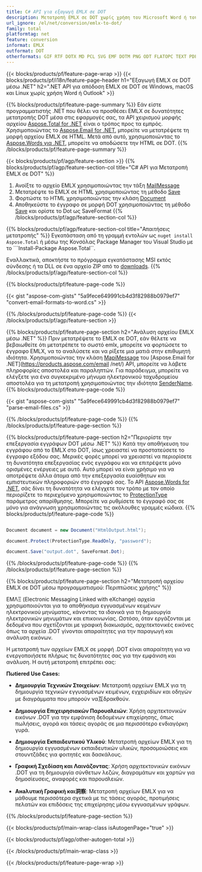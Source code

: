 ```yaml
---
title: C# API για εξαγωγή EMLX σε DOT
description: Μετατροπή EMLX σε DOT χωρίς χρήση του Microsoft Word ή του Outlook στο .NET
url_ignore: /el/net/conversion/emlx-to-dot/
family: total
platformtag: net
feature: conversion
informat: EMLX
outformat: DOT
otherformats: GIF RTF DOTX MD PCL SVG EMF DOTM PNG ODT FLATOPC TEXT PDF DOCX TIFF WORDML PS OTT DOC XPS EPUB DOT DOCM JPEG
---
```

{{< blocks/products/pf/feature-page-wrap >}}
{{< blocks/products/pf/i18n/feature-page-header h1="Εξαγωγή EMLX σε DOT μέσω .NET" h2=".NET API για απόδοση EMLX σε DOT σε Windows, macOS και Linux χωρίς χρήση Word ή Outlook" >}}

{{% blocks/products/pf/feature-page-summary %}}
Εάν είστε προγραμματιστής .NET που θέλει να προσθέσει EMLX σε δυνατότητες μετατροπής DOT μέσα στις εφαρμογές σας, τα API χειρισμού μορφής αρχείου [Aspose.Total for .NET](https://products.aspose.com/total/net/) είναι ο τρόπος προς τα εμπρός. Χρησιμοποιώντας το [Aspose.Email for .NET](https://products.aspose.com/email/net/), μπορείτε να μετατρέψετε τη μορφή αρχείου EMLX σε HTML. Μετά από αυτό, χρησιμοποιώντας το [Aspose.Words για .NET](https://products.aspose.com/words/net/), μπορείτε να αποδώσετε την HTML σε DOT.
{{% /blocks/products/pf/feature-page-summary  %}}

{{< blocks/products/pf/agp/feature-section >}}
{{% blocks/products/pf/agp/feature-section-col title="C# API για Μετατροπή EMLX σε DOT" %}}
1. Ανοίξτε το αρχείο EMLX χρησιμοποιώντας την τάξη [MailMessage](https://reference.aspose.com/email/net/aspose.email/mailmessage)
2. Μετατρέψτε το EMLX σε HTML χρησιμοποιώντας τη μέθοδο [Save](https://reference.aspose.com/email/net/aspose.email.mailmessage/save/methods/3)
3. Φορτώστε το HTML χρησιμοποιώντας την κλάση [Document](https://reference.aspose.com/words/net/aspose.words/document)
4. Αποθηκεύστε το έγγραφο σε μορφή DOT χρησιμοποιώντας τη μέθοδο [Save](https://reference.aspose.com/words/net/aspose.words.document/save/methods/4) και ορίστε το Dot ως SaveFormat
{{% /blocks/products/pf/agp/feature-section-col %}}

{{% blocks/products/pf/agp/feature-section-col title="Απαιτήσεις μετατροπής" %}}
Εγκατάσταση από τη γραμμή εντολών ως ```nuget install Aspose.Total``` ή μέσω της Κονσόλας Package Manager του Visual Studio με το ```Install-Package Aspose.Total``.

Εναλλακτικά, αποκτήστε το πρόγραμμα εγκατάστασης MSI εκτός σύνδεσης ή τα DLL σε ένα αρχείο ZIP από το [downloads](https://releases.aspose.com/total/net).
{{% /blocks/products/pf/agp/feature-section-col %}}

{{% blocks/products/pf/feature-page-code %}}
{{< gist "aspose-com-gists" "5a9fece649991cb4d3f82988b0979ef7" "convert-email-formats-to-word.cs" >}}
{{% /blocks/products/pf/feature-page-code %}}
{{< /blocks/products/pf/agp/feature-section >}}

{{% blocks/products/pf/feature-page-section  h2="Ανάλυση αρχείου EMLX μέσω .NET" %}}
Πριν μετατρέψετε το EMLX σε DOT, εάν θέλετε να βεβαιωθείτε ότι μετατρέπετε το σωστό emlx, μπορείτε να φορτώσετε το έγγραφο EMLX, να το αναλύσετε και να ρίξετε μια ματιά στην επιθυμητή ιδιότητα. Χρησιμοποιώντας την κλάση [MapiMessage](https://reference.aspose.com/email/net/aspose.email.mapi/mapimessage) του [Aspose.Email for .NET](https://products.aspose.com/email /net/) API, μπορείτε να λάβετε πληροφορίες αποστολέα και παραληπτών. Για παράδειγμα, μπορείτε να ελέγξετε για ένα συγκεκριμένο μήνυμα ηλεκτρονικού ταχυδρομείου αποστολέα για τη μετατροπή χρησιμοποιώντας την ιδιότητα [SenderName](https://reference.aspose.com/email/net/aspose.email.mapi/mapimessage/properties/sendername).  
{{% blocks/products/pf/feature-page-code %}}
{{< gist "aspose-com-gists" "5a9fece649991cb4d3f82988b0979ef7" "parse-email-files.cs" >}}
{{% /blocks/products/pf/feature-page-code  %}}
{{% /blocks/products/pf/feature-page-section %}}

{{% blocks/products/pf/feature-page-section  h2="Περιορίστε την επεξεργασία εγγράφων DOT μέσω .NET" %}}
Κατά την αποθήκευση του εγγράφου από το EMLX στο DOT, ίσως χρειαστεί να προστατεύσετε το έγγραφο εξόδου σας. Μερικές φορές μπορεί να χρειαστεί να περιορίσετε τη δυνατότητα επεξεργασίας ενός εγγράφου και να επιτρέψετε μόνο ορισμένες ενέργειες με αυτό. Αυτό μπορεί να είναι χρήσιμο για να αποτρέψετε άλλα άτομα από την επεξεργασία ευαίσθητων και εμπιστευτικών πληροφοριών στο έγγραφό σας. Το API [Aspose.Words for .NET](https://products.aspose.com/words/net/), σάς δίνει τη δυνατότητα να ελέγχετε τον τρόπο με τον οποίο περιορίζετε το περιεχόμενο χρησιμοποιώντας το [ProtectionType](https://reference.aspose.com/words/net/aspose.words/protectiontype) παράμετρος απαρίθμησης. Μπορείτε να ρυθμίσετε το έγγραφό σας σε μόνο για ανάγνωση χρησιμοποιώντας τις ακόλουθες γραμμές κώδικα. 
{{% blocks/products/pf/feature-page-code %}}

```cs

Document document = new Document("HtmlOutput.html");

document.Protect(ProtectionType.ReadOnly, "password");

document.Save("output.dot", SaveFormat.Dot);  
```

{{% /blocks/products/pf/feature-page-code  %}}
{{% /blocks/products/pf/feature-page-section %}}

{{% blocks/products/pf/feature-page-section  h2="Μετατροπή αρχείου EMLX σε DOT μέσω προγραμματισμού: Περιπτώσεις χρήσης" %}}
ΕΜΛΞ (Electronic Messaging Linked with eXchange) αρχεία χρησιμοποιούνται για το αποθήκισμα εγγυασμένων κειμένων ηλεκτρονικού μηνύματος, κάνοντας τα ιδανικά για τη δημιουργία ηλεκτρονικών μηνυμάτων και επικοινωνίας. Ωστόσο, όταν εργάζονται με δεδομένα που σχετίζονται με γραφική διακωισμός, αρχιτεκτονικές εικόνες όπως τα αρχεία .DOT γίνονται απαραίτητες για την παραγωγή και ανάλυση εικόνων.

Η μετατροπή των αρχείων EMLX σε μορφή .DOT είναι απαραίτητη για να ενεργοποιήσετε πλήρως τις δυνατότητες σας για την εμφάνιση και ανάλυση. Η αυτή μετατροπή επιτρέπει σας:

**Πωtiered Use Cases:**

*   **Δημιουργία Τεχνικών Στοιχείων**: Μετατροπή αρχείων EMLX για τη δημιουργία τεχνικών εγγυασμένων κειμένων, εγχειριδίων και οδηγών με διαγράμματα που μπορούν να互δρακθούν.
*   **Δημιουργία Επιχειρησιακών Παρουσλειών**: Χρήση αρχιτεκτονικών εικόνων .DOT για την εμφάνιση δεδομένων επιχείρησης, όπως πωλήσεις, αγορά και τάσεις αγοράς σε μια περισσότερο ενδιαγόρκη γυρά.

*   **Δημιουργία Εκπαιδευτικού Υλικού**: Μετατροπή αρχείων EMLX για τη δημιουργία εγγυασμένων εκπαιδευτικών υλικών, προσομοιώσεις και στουντζάδες για φοιτητές και δασκάλους.

*   **Γραφική Σχεδίαση και Λαινάζοντας**: Χρήση αρχιτεκτονικών εικόνων .DOT για τη δημιουργία σύνθετων λεζών, διαγραμάτων και χαρτών για δημοσίευσεις, αναφορές και παρουσλειών.

*   **Αнаλυτική Γραφική και洞察**: Μετατροπή αρχείων EMLX για να μάθουμε περισσότερα σχετικά με τις τάσεις αγοράς, προτιμήσεις πελατών και επιδόσεις της επιχείρησης μέσω εγγυασμένων γράφων.
{{% /blocks/products/pf/feature-page-section %}}
{{< blocks/products/pf/main-wrap-class isAutogenPage="true" >}}

{{< blocks/products/pf/agp/other-autogen-total >}}


{{< /blocks/products/pf/main-wrap-class >}}

{{< /blocks/products/pf/feature-page-wrap >}}